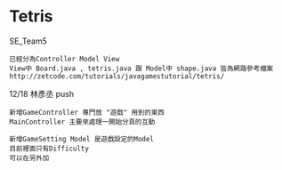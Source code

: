# Tetris

SE_Team5

    已經分為Controller Model View
    View中 Board.java , tetris.java 跟 Model中 shape.java 皆為網路參考檔案
    http://zetcode.com/tutorials/javagamestutorial/tetris/

12/18 林彥丞 push

    新增GameController 專門放 "遊戲" 用到的東西
    MainController 主要來處理一開始分頁的互動

    新增GameSetting Model 是遊戲設定的Model
    目前裡面只有Difficulty
    可以在另外加
